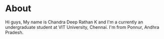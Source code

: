 # About

Hi guys,
My name is Chandra Deep Rathan K and I'm a currently an undergraduate student at VIT University, Chennai. I'm from Ponnur, Andhra Pradesh.

